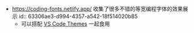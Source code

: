 - https://coding-fonts.netlify.app/ 收集了很多不错的等宽编程字体的效果展示
  id:: 63306ae3-d994-4357-a542-18f514020b85
	- 可以搭配  [VS Code Themes](https://vscodethemes.com/) 一起食用